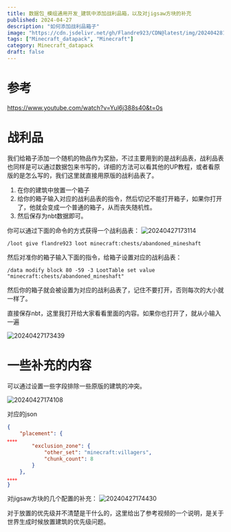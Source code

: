 ```yaml
---
title: 数据包_模组通用开发_建筑中添加战利品箱，以及对jigsaw方块的补充
published: 2024-04-27
description: "如何添加战利品箱子"
image: "https://cdn.jsdelivr.net/gh/Flandre923/CDN@latest/img/20240428140042.png"
tags: ["Minecraft_datapack", "Minecraft"]
category: Minecraft_datapack
draft: false
---
```


# 参考
https://www.youtube.com/watch?v=Yul6j388s40&t=0s

# 战利品

我们给箱子添加一个随机的物品作为奖励，不过主要用到的是战利品表，战利品表也同样是可以通过数据包来书写的，详细的方法可以看其他的UP教程，或者看原版的是怎么写的，我们这里就直接用原版的战利品表了。

1. 在你的建筑中放置一个箱子
2. 给你的箱子输入对应的战利品表的指令，然后切记不能打开箱子，如果你打开了，他就会变成一个普通的箱子，从而丧失随机性。
3. 然后保存为nbt数据即可。

你可以通过下面的命令的方式获得一个战利品表：
![20240427173114](https://cdn.jsdelivr.net/gh/Flandre923/CDN@latest/img/20240427173114.png)

`/loot give flandre923 loot minecraft:chests/abandoned_mineshaft`

然后对准你的箱子输入下面的指令，给箱子设置对应的战利品表：

`/data modify block 80 -59 -3 LootTable set value "minecraft:chests/abandoned_mineshaft"`

然后你的箱子就会被设置为对应的战利品表了，记住不要打开，否则每次的大小就一样了。

直接保存nbt，这里我打开给大家看看里面的内容。如果你也打开了，就从小输入一遍

![20240427173439](https://cdn.jsdelivr.net/gh/Flandre923/CDN@latest/img/20240427173439.png)

# 一些补充的内容

可以通过设置一些字段排除一些原版的建筑的冲突。

![20240427174108](https://cdn.jsdelivr.net/gh/Flandre923/CDN@latest/img/20240427174108.png)

对应的json

```json
{
    "placement": {
。。。。
        "exclusion_zone": {
            "other_set": "minecraft:villagers",
            "chunk_count": 8
        }
    },
。。。。
}

```

对jigsaw方块的几个配置的补充：
![20240427174430](https://cdn.jsdelivr.net/gh/Flandre923/CDN@latest/img/20240427174430.png)


对于放置的优先级并不清楚是干什么的，这里给出了参考视频的一个说明，是关于世界生成时候放置建筑的优先级问题。
